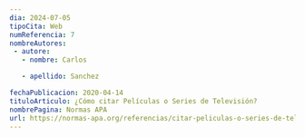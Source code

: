 ```yaml
---
dia: 2024-07-05
tipoCita: Web
numReferencia: 7
nombreAutores:
 - autore:
   - nombre: Carlos

   - apellido: Sanchez

fechaPublicacion: 2020-04-14
tituloArticulo: ¿Cómo citar Películas o Series de Televisión?
nombrePagina: Normas APA
url: https://normas-apa.org/referencias/citar-peliculas-o-series-de-television/
---
```

